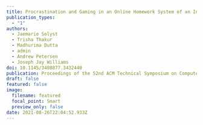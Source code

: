 ```yaml
---
title: Procrastination and Gaming in an Online Homework System of an Inverted CS1
publication_types:
  - "1"
authors:
  - Jaemarie Solyst
  - Trisha Thakur
  - Madhurima Dutta
  - admin
  - Andrew Petersen
  - Joseph Jay Williams
doi: 10.1145/3408877.3432440
publication: Proceedings of the 52nd ACM Technical Symposium on Computer Science Education
draft: false
featured: false
image:
  filename: featured
  focal_point: Smart
  preview_only: false
date: 2021-08-26T22:04:52.933Z
---
```

